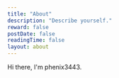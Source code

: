 ```yaml
---
title: "About"
description: "Describe yourself."
reward: false
postDate: false
readingTime: false
layout: about
---
```


Hi there, I'm phenix3443.
